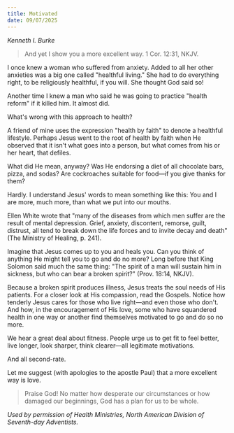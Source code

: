 ```yaml
---
title: Motivated
date: 09/07/2025
---
```


_Kenneth I. Burke_

> <p></p>
> And yet I show you a more excellent way. 1 Cor. 12:31, NKJV.

I once knew a woman who suffered from anxiety. Added to all her other anxieties was a big one called "healthful living." She had to do everything right, to be religiously healthful, if you will. She thought God said so!

Another time I knew a man who said he was going to practice "health reform" if it killed him. It almost did.

What's wrong with this approach to health?

A friend of mine uses the expression "health by faith" to denote a healthful lifestyle. Perhaps Jesus went to the root of health by faith when He observed that it isn't what goes into a person, but what comes from his or her heart, that defiles.

What did He mean, anyway? Was He endorsing a diet of all chocolate bars, pizza, and sodas? Are cockroaches suitable for food—if you give thanks for them?

Hardly. I understand Jesus' words to mean something like this: You and I are more, much more, than what we put into our mouths.

Ellen White wrote that "many of the diseases from which men suffer are the result of mental depression. Grief, anxiety, discontent, remorse, guilt, distrust, all tend to break down the life forces and to invite decay and death" (The Ministry of Healing, p. 241).

Imagine that Jesus comes up to you and heals you. Can you think of anything He might tell you to go and do no more? Long before that King Solomon said much the same thing: "The spirit of a man will sustain him in sickness, but who can bear a broken spirit?" (Prov. 18:14, NKJV).

Because a broken spirit produces illness, Jesus treats the soul needs of His patients. For a closer look at His compassion, read the Gospels. Notice how tenderly Jesus cares for those who live right—and even those who don't. And how, in the encouragement of His love, some who have squandered health in one way or another find themselves motivated to go and do so no more.

We hear a great deal about fitness. People urge us to get fit to feel better, live longer, look sharper, think clearer—all legitimate motivations.

And all second-rate.

Let me suggest (with apologies to the apostle Paul) that a more excellent way is love.

> <callout></callout>
> Praise God! No matter how desperate our circumstances or how damaged our beginnings, God has a plan for us to be whole.

_Used by permission of Health Ministries, North American Division of Seventh-day Adventists._